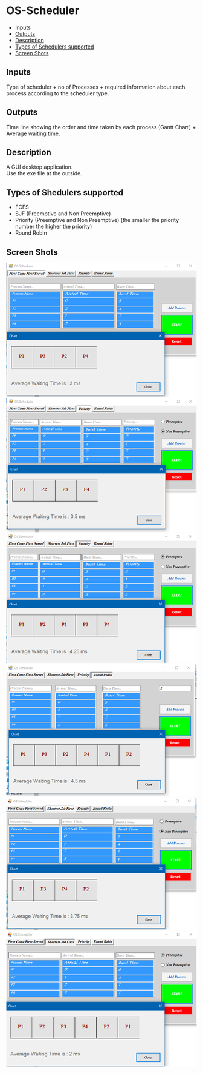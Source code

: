 # OS-Scheduler

- [Inputs](#inputs)
- [Outputs](#outputs)
- [Description](#desription)
- [Types of Schedulers supported](#types-of-schedulers-supported)  
- [Screen Shots](#screen-shots)  


## Inputs  
Type of scheduler + no of Processes + required information about each process according to the scheduler type.  

## Outputs   
Time line showing the order and time taken by each process (Gantt Chart) + Average waiting time.  

## Description  
A GUI desktop application.  
Use the exe file at the outside.

## Types of Shedulers supported  
- FCFS
- SJF (Preemptive and Non Preemptive)
- Priority (Preemptive and Non Preemptive) (the smaller the priority number the higher the priority)
- Round Robin

## Screen Shots
![alt text](https://github.com/AhmedKhaledGamil/OS-Scheduler/blob/master/SS/FCFS.PNG)  
![alt text](https://github.com/AhmedKhaledGamil/OS-Scheduler/blob/master/SS/PriorityNP.PNG)  
![alt text](https://github.com/AhmedKhaledGamil/OS-Scheduler/blob/master/SS/PriorityP.PNG)  
![alt text](https://github.com/AhmedKhaledGamil/OS-Scheduler/blob/master/SS/RR.PNG)  
![alt text](https://github.com/AhmedKhaledGamil/OS-Scheduler/blob/master/SS/SJFNP.PNG)  
![alt text](https://github.com/AhmedKhaledGamil/OS-Scheduler/blob/master/SS/SJFP.PNG)  
